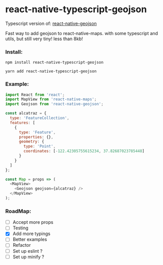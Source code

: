 # react-native-typescript-geojson

Typescript version of: [react-native-geojson](https://github.com/frankrowe/react-native-geojson)

Fast way to add geojson to react-native-maps. with some typescript and utils, but still very tiny! less than 8kb!

### Install:

`npm install react-native-typescript-geojson`

`yarn add react-native-typescript-geojson`

### Example:

```js
import React from 'react';
import MapView from 'react-native-maps';
import Geojson from 'react-native-geojson';

const alcatraz = {
  type: 'FeatureCollection',
  features: [
    {
      type: 'Feature',
      properties: {},
      geometry: {
        type: 'Point',
        coordinates: [-122.42305755615234, 37.82687023785448]
      }
    }
  ]
};

const Map = props => (
  <MapView>
    <Geojson geojson={alcatraz} />
  </MapView>
);
```

### RoadMap:

- [ ] Accept more props
- [ ] Testing
- [x] Add more typings
- [ ] Better examples
- [ ] Refactor
- [ ] Set up eslint ?
- [ ] Set up minify ?
